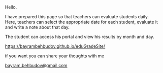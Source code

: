 Hello.

I have prepared this page so that teachers can evaluate students daily. 
Here, teachers can select the appropriate date for each student, evaluate it and write a note about that day.

The student can access his portal and view his results by month and day. 

https://bayrambehbudov.github.io/eduGradeSite/

if you want you can share your thoughts with me

bayram.behbudov@gmail.com
